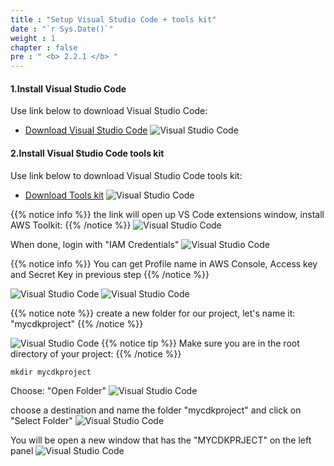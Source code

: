 ```yaml
---
title : "Setup Visual Studio Code + tools kit"
date : "`r Sys.Date()`"
weight : 1
chapter : false
pre : " <b> 2.2.1 </b> "
---
```

#### 1.Install Visual Studio Code
Use link below to download Visual Studio Code:
- [Download Visual Studio Code](https://code.visualstudio.com/)
![Visual Studio Code](/images/1.Setup/Setup32.png?width=90pc)

#### 2.Install Visual Studio Code tools kit
Use link below to download Visual Studio Code tools kit:
- [Download Tools kit](https://aws.amazon.com/visualstudiocode/)
![Visual Studio Code](/images/1.Setup/Setup8.png?width=90pc)

{{% notice info %}}
the link will open up VS Code extensions window, install AWS Toolkit:
{{% /notice %}}
![Visual Studio Code](/images/1.Setup/Setup9.png?width=90pc)

When done, login with "IAM Credentials"
![Visual Studio Code](/images/1.Setup/Setup10.png?width=90pc)

{{% notice info %}}
You can get Profile name in AWS Console, Access key and Secret Key in previous step
{{% /notice %}}

![Visual Studio Code](/images/1.Setup/Setup11.png?width=90pc)
![Visual Studio Code](/images/1.Setup/Setup12.png?width=90pc)

{{% notice note %}}
create a new folder for our project, let's name it: "mycdkproject"
{{% /notice %}}


![Visual Studio Code](/images/1.Setup/Setup13.png?width=90pc)
{{% notice tip %}}
Make sure you are in the root directory of your project:
{{% /notice %}}
````
mkdir mycdkproject
````

Choose: "Open Folder"
![Visual Studio Code](/images/1.Setup/Setup14.png?width=90pc)

choose a destination and name the folder "mycdkproject" and click on "Select Folder"
![Visual Studio Code](/images/1.Setup/Setup15.png?width=90pc)

You will be open a new window that has the "MYCDKPRJECT" on the left panel
![Visual Studio Code](/images/1.Setup/Setup16.png?width=90pc)